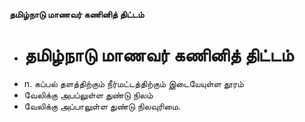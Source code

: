 **தமிழ்நாடு மாணவர் கணினித் திட்டம்**
- # தமிழ்நாடு மாணவர் கணினித் திட்டம்
- n. கப்பல் தளத்திற்கும் நீர்மட்டத்திற்கும் இடையேயுள்ள தூரம்
- வேலிக்கு அபப்லுள்ள துண்டு நிலம்
- வேலிக்கு அப்பாலுள்ள துண்டு நிலவுரிமை.

